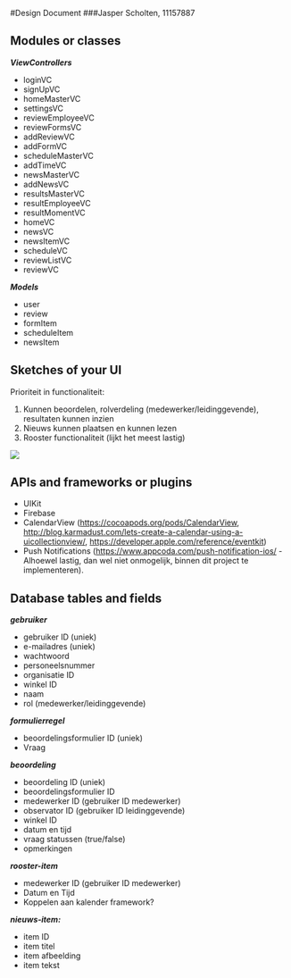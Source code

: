 #Design Document
###Jasper Scholten, 11157887

## Modules or classes
***ViewControllers***
- loginVC
- signUpVC
- homeMasterVC
- settingsVC
- reviewEmployeeVC
- reviewFormsVC
- addReviewVC
- addFormVC
- scheduleMasterVC
- addTimeVC
- newsMasterVC
- addNewsVC
- resultsMasterVC
- resultEmployeeVC
- resultMomentVC
- homeVC
- newsVC
- newsItemVC
- scheduleVC
- reviewListVC
- reviewVC

***Models***
- user
- review
- formItem
- scheduleItem
- newsItem

## Sketches of your UI

Prioriteit in functionaliteit:

1. Kunnen beoordelen, rolverdeling (medewerker/leidinggevende), resultaten kunnen inzien
2. Nieuws kunnen plaatsen en kunnen lezen
3. Rooster functionaliteit (lijkt het meest lastig)

<img src="https://github.com/jasperscholten/programmeerproject/blob/master/doc/AdvancedSketches.jpg"></br>

## APIs and frameworks or plugins
- UIKit
- Firebase
- CalendarView (https://cocoapods.org/pods/CalendarView, http://blog.karmadust.com/lets-create-a-calendar-using-a-uicollectionview/, https://developer.apple.com/reference/eventkit)
- Push Notifications (https://www.appcoda.com/push-notification-ios/ - Alhoewel lastig, dan wel niet onmogelijk, binnen dit project te implementeren).

## Database tables and fields

***gebruiker***
- gebruiker ID (uniek)
- e-mailadres (uniek)
- wachtwoord
- personeelsnummer
- organisatie ID
- winkel ID
- naam
- rol (medewerker/leidinggevende)

***formulierregel***
- beoordelingsformulier ID (uniek)
- Vraag

***beoordeling***
- beoordeling ID (uniek)
- beoordelingsformulier ID
- medewerker ID (gebruiker ID medewerker)
- observator ID (gebruiker ID leidinggevende)
- winkel ID
- datum en tijd
- vraag statussen (true/false)
- opmerkingen

***rooster-item***
- medewerker ID (gebruiker ID medewerker)
- Datum en Tijd
- Koppelen aan kalender framework?

***nieuws-item:***
- item ID
- item titel
- item afbeelding
- item tekst

